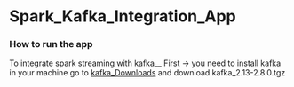 # Spark_Kafka_Integration_App

### How to run the app 
To integrate spark streaming with kafka__ 
First -> 
 you need to install kafka in your machine go to [kafka_Downloads](https://www.apache.org/dyn/closer.cgi?path=/kafka/2.8.0/kafka_2.13-2.8.0.tgz) 
 and download kafka_2.13-2.8.0.tgz

